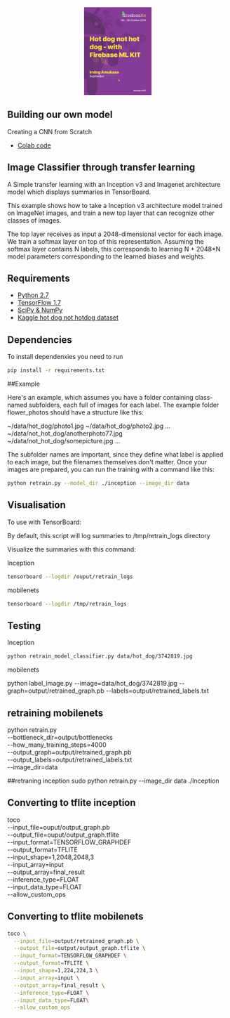 

<div align='center'>
<img src = 'irvnin-01.png' height="200px">
</div>

## Building our own model

Creating a CNN from Scratch
* [Colab code](https://colab.research.google.com/drive/10XIGvbdXPX9525yedCWDvYterIYYhbKY)



## Image Classifier through transfer learning

A Simple transfer learning with an Inception v3 and Imagenet architecture model which
displays summaries in TensorBoard.

This example shows how to take a Inception v3 architecture model trained on
ImageNet images, and train a new top layer that can recognize other classes of
images.

The top layer receives as input a 2048-dimensional vector for each image. We
train a softmax layer on top of this representation. Assuming the softmax layer
contains N labels, this corresponds to learning N + 2048*N model parameters
corresponding to the learned biases and weights.


## Requirements

* [Python 2.7](https://www.python.org/download/releases/2.7/)
* [TensorFlow 1.7](https://www.tensorflow.org/install/)
* [SciPy & NumPy](http://scipy.org/install.html)
* [Kaggle hot dog not hotdog  dataset](https://drive.google.com/drive/folders/1y-nVLx4tGrdSohdlbYOgAfWoB7uWy3Fi?usp=sharing)


## Dependencies
 To install dependenxies you need to run

```bash
pip install -r requirements.txt
```


##Example

Here's an example, which assumes you have a folder containing class-named
subfolders, each full of images for each label. The example folder flower_photos
should have a structure like this:

~/data/hot_dog/photo1.jpg
~/data/hot_dog/photo2.jpg
...
~/data/not_hot_dog/anotherphoto77.jpg
~/data/not_hot_dog/somepicture.jpg
...

The subfolder names are important, since they define what label is applied to
each image, but the filenames themselves don't matter. Once your images are
prepared, you can run the training with a command like this:

```bash
python retrain.py --model_dir ./inception --image_dir data
```

## Visualisation
To use with TensorBoard:

By default, this script will log summaries to /tmp/retrain_logs directory

Visualize the summaries with this command:

Inception

```bash
tensorboard --logdir /ouput/retrain_logs

```

mobilenets
```bash
tensorboard --logdir /tmp/retrain_logs

```

## Testing

Inception
```bash
python retrain_model_classifier.py data/hot_dog/3742819.jpg
```
mobilenets


python label_image.py --image=data/hot_dog/3742819.jpg --graph=output/retrained_graph.pb --labels=output/retrained_labels.txt





## retraining mobilenets
python retrain.py \
  --bottleneck_dir=output/bottlenecks \
  --how_many_training_steps=4000 \
  --output_graph=output/retrained_graph.pb \
  --output_labels=output/retrained_labels.txt \
  --image_dir=data

##retraning inception
sudo python retrain.py --image_dir data ./Inception 

## Converting to tflite inception

toco \
  --input_file=ouput/output_graph.pb \
  --output_file=ouput/output_graph.tflite \
  --input_format=TENSORFLOW_GRAPHDEF \
  --output_format=TFLITE \
  --input_shape=1,2048,2048,3 \
  --input_array=input \
  --output_array=final_result \
  --inference_type=FLOAT \
  --input_data_type=FLOAT\
  --allow_custom_ops

## Converting to tflite mobilenets
``` bash
toco \
  --input_file=output/retrained_graph.pb \
  --output_file=output/output_graph.tflite \
  --input_format=TENSORFLOW_GRAPHDEF \
  --output_format=TFLITE \
  --input_shape=1,224,224,3 \
  --input_array=input \
  --output_array=final_result \
  --inference_type=FLOAT \
  --input_data_type=FLOAT\
  --allow_custom_ops

```
